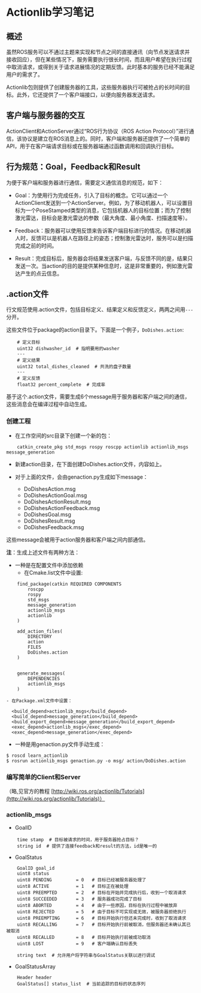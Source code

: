 # Actionlib学习笔记

## 概述

虽然ROS服务可以不通过主题来实现和节点之间的直接通讯（向节点发送请求并接收回应），但在某些情况下，服务需要执行很长时间，而且用户希望在执行过程中取消请求，或得到关于请求进展情况的定期反馈。此时基本的服务已经不能满足用户的需求了。

Actionlib包则提供了创建服务器的工具，这些服务器执行可被抢占的长时间的目标。此外，它还提供了一个客户端接口，以便向服务器发送请求。

## 客户端与服务器的交互

ActionClient和ActionServer通过“ROS行为协议（ROS Action Protocol）”进行通信，该协议是建立在ROS消息上的。同时，客户端和服务器还提供了一个简单的API，用于在客户端请求目标或在服务器端通过函数调用和回调执行目标。

## 行为规范：Goal，Feedback和Result

为便于客户端和服务器进行通信，需要定义通信消息的规范，如下：

- Goal：为使用行为完成任务，引入了目标的概念。它可以通过一个ActionClient发送到一个ActionServer。例如，为了移动机器人，可以设置目标为一个PoseStamped类型的消息，它包括机器人的目标位置；而为了控制激光雷达，目标会是激光雷达的参数（最大角度、最小角度、扫描速度等）。

- Feedback：服务器可以使用反馈来告诉客户端目标进行的情况。在移动机器人时，反馈可以是机器人在路径上的姿态；控制激光雷达时，服务可以是扫描完成之前的时间。

- Result：完成目标后，服务器会将结果发送客户端，与反馈不同的是，结果只发送一次。当action的目的是提供某种信息时，这是非常重要的，例如激光雷达产生的点云信息。

## .action文件

行文规范使用.action文件，包括目标定义、结果定义和反馈定义，两两之间用`---`分开。

这些文件位于package的action目录下。下面是一个例子，`DoDishes.action`:
```
    # 定义目标
    uint32 dishwasher_id  # 指明要用的washer
    ---
    # 定义结果
    uint32 total_dishes_cleaned  # 共洗的盘子数量
    ---
    # 定义反馈
    float32 percent_complete  # 完成率
```
基于这个.action文件，需要生成6个message用于服务器和客户端之间的通信，这些消息会在编译过程中自动生成。

### 创建工程

- 在工作空间的src目录下创建一个新的包：

```
    catkin_create_pkg std_msgs rospy roscpp actionlib actionlib_msgs message_generation
```

- 新建action目录，在下面创建DoDishes.action文件，内容如上。

- 对于上面的文件，会由genaction.py生成如下message：
    - DoDishesAction.msg
    - DoDishesActionGoal.msg
    - DoDishesActionResult.msg
    - DoDishesActionFeedback.msg
    - DoDishesGoal.msg
    - DoDishesResult.msg
    - DoDishesFeedback.msg

这些message会被用于action服务器和客户端之间内部通信。

**注**：生成上述文件有两种方法：  

- 一种是在配置文件中添加依赖  
    - 在Cmake.list文件中设置:
```
    find_package(catkin REQUIRED COMPONENTS
        roscpp
        rospy
        std_msgs
        message_generation
        actionlib_msgs
        actionlib
    )

    add_action_files(
        DIRECTORY
        action
        FILES
        DoDishes.action
    )


    generate_messages(
        DEPENDENCIES
        actionlib_msgs
    )

```

    - 在Package.xml文件中设置：  
```
  <build_depend>actionlib_msgs</build_depend>
  <build_depend>message_generation</build_depend>
  <build_export_depend>message_generation</build_export_depend> 
  <exec_depend>actionlib_msgs</exec_depend>
  <exec_depend>message_generation</exec_depend>
```
- 一种是用genaction.py文件手动生成：
```
$ roscd learn_actionlib  
$ rosrun actionlib_msgs genaction.py -o msg/ action/DoDishes.action
```

### 编写简单的Client和Server

（略,见官方的教程 [http://wiki.ros.org/actionlib/Tutorials](http://wiki.ros.org/actionlib/Tutorials)）

### actionlib_msgs

- GoalID
```
    time stamp  # 目标被请求的时间，用于服务器抢占目标？
    string id  # 提供了连接feedback和result的方法，id是唯一的
```

- GoalStatus
```
    GoalID goal_id
    uint8 status
    uint8 PENDING         = 0   # 目标已经被服务器处理了
    uint8 ACTIVE          = 1   # 目标正在被处理
    uint8 PREEMPTED       = 2   # 目标在开始并完成执行后，收到一个取消请求
    uint8 SUCCEEDED       = 3   # 服务器成功完成了目标
    uint8 ABORTED         = 4   # 由于一些原因，目标在执行过程中被放弃
    uint8 REJECTED        = 5   # 由于目标不可实现或无效，被服务器拒绝执行
    uint8 PREEMPTING      = 6   # 目标开始执行但还未完成时，收到了取消请求
    uint8 RECALLING       = 7   # 目标开始执行前被取消，但服务器还未确认其已被取消
    uint8 RECALLED        = 8   # 目标开始执行前被成功取消
    uint8 LOST            = 9   # 客户端确认目标丢失

    string text  # 允许用户将字符串与GoalStatus关联以进行调试
```

- GoalStatusArray
```
    Header header
    GoalStatus[] status_list  # 当前追踪的目标的状态序列

```
